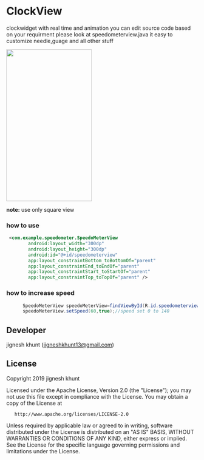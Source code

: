# ClockView
clockwidget with real time and animation
you can edit source code based on your requirment please look at speedometerview.java it easy to customize needle,guage and all other stuff

<image src=https://user-images.githubusercontent.com/20221469/58963056-1cedc980-87ca-11e9-9134-eb03611694e3.gif
 width=225 height=400>
 
**note:** use only square view

### how to use
```xml
 <com.example.speedometer.SpeedoMeterView
        android:layout_width="300dp"
        android:layout_height="300dp"
        android:id="@+id/speedometerview"
        app:layout_constraintBottom_toBottomOf="parent"
        app:layout_constraintEnd_toEndOf="parent"
        app:layout_constraintStart_toStartOf="parent"
        app:layout_constraintTop_toTopOf="parent" />

```
### how to increase speed
```java
      SpeedoMeterView speedoMeterView=findViewById(R.id.speedometerview);
      speedoMeterView.setSpeed(60,true);//speed set 0 to 140
```
 
 
##  Developer
  jignesh khunt
  (jigneshkhunt13@gmail.com)
  
##  License

Copyright 2019 jignesh khunt

   Licensed under the Apache License, Version 2.0 (the "License");
   you may not use this file except in compliance with the License.
   You may obtain a copy of the License at

       http://www.apache.org/licenses/LICENSE-2.0

   Unless required by applicable law or agreed to in writing, software
   distributed under the License is distributed on an "AS IS" BASIS,
   WITHOUT WARRANTIES OR CONDITIONS OF ANY KIND, either express or implied.
   See the License for the specific language governing permissions and
   limitations under the License.
